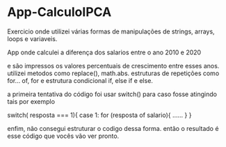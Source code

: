 # App-CalculoIPCA
Exercicio onde utilizei várias formas de manipulações de strings, arrays, loops e variaveis.

App onde calculei a diferença dos salarios entre o ano 2010 e 2020

e são impressos os valores percentuais de crescimento entre esses anos.
utilizei metodos como replace(), math.abs.
estruturas de repetições como for... of, for 
e estrutura condicional if, else if e else.

a primeira tentativa do código foi usar switch() para caso fosse atingindo tais por exemplo

switch( resposta === 1){
case 1:
      for (resposta of salario){
          ......
      }
  }
  
  enfim, não consegui estruturar o codigo dessa forma.
  então o resultado é esse código que vocês vão ver pronto.
